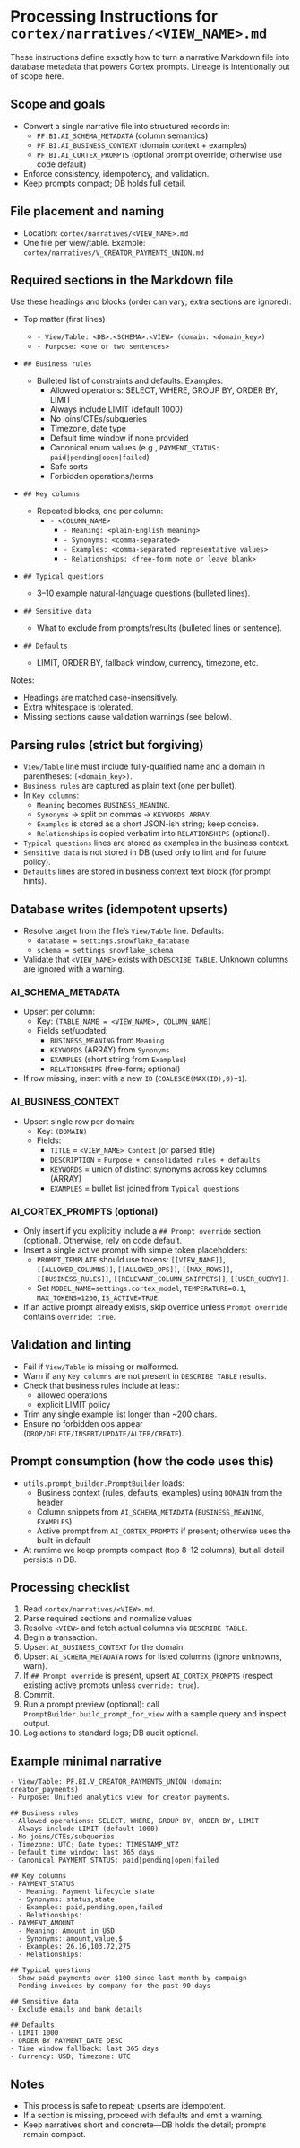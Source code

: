 # Processing Instructions for `cortex/narratives/<VIEW_NAME>.md`

These instructions define exactly how to turn a narrative Markdown file into database metadata that powers Cortex prompts. Lineage is intentionally out of scope here.

## Scope and goals
- Convert a single narrative file into structured records in:
  - `PF.BI.AI_SCHEMA_METADATA` (column semantics)
  - `PF.BI.AI_BUSINESS_CONTEXT` (domain context + examples)
  - `PF.BI.AI_CORTEX_PROMPTS` (optional prompt override; otherwise use code default)
- Enforce consistency, idempotency, and validation.
- Keep prompts compact; DB holds full detail.

## File placement and naming
- Location: `cortex/narratives/<VIEW_NAME>.md`
- One file per view/table. Example: `cortex/narratives/V_CREATOR_PAYMENTS_UNION.md`

## Required sections in the Markdown file
Use these headings and blocks (order can vary; extra sections are ignored):

- Top matter (first lines)
  - `- View/Table: <DB>.<SCHEMA>.<VIEW> (domain: <domain_key>)`
  - `- Purpose: <one or two sentences>`

- `## Business rules`
  - Bulleted list of constraints and defaults. Examples:
    - Allowed operations: SELECT, WHERE, GROUP BY, ORDER BY, LIMIT
    - Always include LIMIT (default 1000)
    - No joins/CTEs/subqueries
    - Timezone, date type
    - Default time window if none provided
    - Canonical enum values (e.g., `PAYMENT_STATUS: paid|pending|open|failed`)
    - Safe sorts
    - Forbidden operations/terms

- `## Key columns`
  - Repeated blocks, one per column:
    - `- <COLUMN_NAME>`
      - `- Meaning: <plain-English meaning>`
      - `- Synonyms: <comma-separated>`
      - `- Examples: <comma-separated representative values>`
      - `- Relationships: <free-form note or leave blank>`

- `## Typical questions`
  - 3–10 example natural-language questions (bulleted lines).

- `## Sensitive data`
  - What to exclude from prompts/results (bulleted lines or sentence).

- `## Defaults`
  - LIMIT, ORDER BY, fallback window, currency, timezone, etc.

Notes:
- Headings are matched case-insensitively.
- Extra whitespace is tolerated.
- Missing sections cause validation warnings (see below).

## Parsing rules (strict but forgiving)
- `View/Table` line must include fully-qualified name and a domain in parentheses: `(<domain_key>)`.
- `Business rules` are captured as plain text (one per bullet).
- In `Key columns`:
  - `Meaning` becomes `BUSINESS_MEANING`.
  - `Synonyms` → split on commas → `KEYWORDS ARRAY`.
  - `Examples` is stored as a short JSON-ish string; keep concise.
  - `Relationships` is copied verbatim into `RELATIONSHIPS` (optional).
- `Typical questions` lines are stored as examples in the business context.
- `Sensitive data` is not stored in DB (used only to lint and for future policy).
- `Defaults` lines are stored in business context text block (for prompt hints).

## Database writes (idempotent upserts)
- Resolve target from the file’s `View/Table` line. Defaults:
  - `database = settings.snowflake_database`
  - `schema = settings.snowflake_schema`
- Validate that `<VIEW_NAME>` exists with `DESCRIBE TABLE`. Unknown columns are ignored with a warning.

### AI_SCHEMA_METADATA
- Upsert per column:
  - Key: `(TABLE_NAME = <VIEW_NAME>, COLUMN_NAME)`
  - Fields set/updated:
    - `BUSINESS_MEANING` from `Meaning`
    - `KEYWORDS` (ARRAY) from `Synonyms`
    - `EXAMPLES` (short string from `Examples`)
    - `RELATIONSHIPS` (free-form; optional)
- If row missing, insert with a new `ID` (`COALESCE(MAX(ID),0)+1`).

### AI_BUSINESS_CONTEXT
- Upsert single row per domain:
  - Key: `(DOMAIN)`
  - Fields:
    - `TITLE` = `<VIEW_NAME> Context` (or parsed title)
    - `DESCRIPTION` = `Purpose + consolidated rules + defaults`
    - `KEYWORDS` = union of distinct synonyms across key columns (ARRAY)
    - `EXAMPLES` = bullet list joined from `Typical questions`

### AI_CORTEX_PROMPTS (optional)
- Only insert if you explicitly include a `## Prompt override` section (optional). Otherwise, rely on code default.
- Insert a single active prompt with simple token placeholders:
  - `PROMPT_TEMPLATE` should use tokens: `[[VIEW_NAME]]`, `[[ALLOWED_COLUMNS]]`, `[[ALLOWED_OPS]]`, `[[MAX_ROWS]]`, `[[BUSINESS_RULES]]`, `[[RELEVANT_COLUMN_SNIPPETS]]`, `[[USER_QUERY]]`.
  - Set `MODEL_NAME=settings.cortex_model`, `TEMPERATURE=0.1`, `MAX_TOKENS=1200`, `IS_ACTIVE=TRUE`.
- If an active prompt already exists, skip override unless `Prompt override` contains `override: true`.

## Validation and linting
- Fail if `View/Table` is missing or malformed.
- Warn if any `Key columns` are not present in `DESCRIBE TABLE` results.
- Check that business rules include at least:
  - allowed operations
  - explicit LIMIT policy
- Trim any single example list longer than ~200 chars.
- Ensure no forbidden ops appear (`DROP/DELETE/INSERT/UPDATE/ALTER/CREATE`).

## Prompt consumption (how the code uses this)
- `utils.prompt_builder.PromptBuilder` loads:
  - Business context (rules, defaults, examples) using `DOMAIN` from the header
  - Column snippets from `AI_SCHEMA_METADATA` (`BUSINESS_MEANING`, `EXAMPLES`)
  - Active prompt from `AI_CORTEX_PROMPTS` if present; otherwise uses the built-in default
- At runtime we keep prompts compact (top 8–12 columns), but all detail persists in DB.

## Processing checklist
1) Read `cortex/narratives/<VIEW>.md`.
2) Parse required sections and normalize values.
3) Resolve `<VIEW>` and fetch actual columns via `DESCRIBE TABLE`.
4) Begin a transaction.
5) Upsert `AI_BUSINESS_CONTEXT` for the domain.
6) Upsert `AI_SCHEMA_METADATA` rows for listed columns (ignore unknowns, warn).
7) If `## Prompt override` is present, upsert `AI_CORTEX_PROMPTS` (respect existing active prompts unless `override: true`).
8) Commit.
9) Run a prompt preview (optional): call `PromptBuilder.build_prompt_for_view` with a sample query and inspect output.
10) Log actions to standard logs; DB audit optional.

## Example minimal narrative
```
- View/Table: PF.BI.V_CREATOR_PAYMENTS_UNION (domain: creator_payments)
- Purpose: Unified analytics view for creator payments.

## Business rules
- Allowed operations: SELECT, WHERE, GROUP BY, ORDER BY, LIMIT
- Always include LIMIT (default 1000)
- No joins/CTEs/subqueries
- Timezone: UTC; Date types: TIMESTAMP_NTZ
- Default time window: last 365 days
- Canonical PAYMENT_STATUS: paid|pending|open|failed

## Key columns
- PAYMENT_STATUS
  - Meaning: Payment lifecycle state
  - Synonyms: status,state
  - Examples: paid,pending,open,failed
  - Relationships:
- PAYMENT_AMOUNT
  - Meaning: Amount in USD
  - Synonyms: amount,value,$
  - Examples: 26.16,103.72,275
  - Relationships:

## Typical questions
- Show paid payments over $100 since last month by campaign
- Pending invoices by company for the past 90 days

## Sensitive data
- Exclude emails and bank details

## Defaults
- LIMIT 1000
- ORDER BY PAYMENT_DATE DESC
- Time window fallback: last 365 days
- Currency: USD; Timezone: UTC
```

## Notes
- This process is safe to repeat; upserts are idempotent.
- If a section is missing, proceed with defaults and emit a warning.
- Keep narratives short and concrete—DB holds the detail; prompts remain compact.
